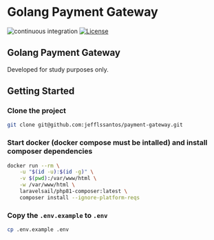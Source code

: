 # Golang Payment Gateway

![continuous integration](https://github.com/jefflssantos/payment-gateway/actions/workflows/continuous_integration.yml/badge.svg)
[![License](http://poser.pugx.org/jefflssantos/payment-gateway/license)](https://packagist.org/packages/jefflssantos/payment-gateway)

## Golang Payment Gateway

Developed for study purposes only.

## Getting Started

### Clone the project
```bash
git clone git@github.com:jefflssantos/payment-gateway.git
```
### Start docker (docker compose must be intalled) and install composer dependencies
```bash
docker run --rm \
    -u "$(id -u):$(id -g)" \
    -v $(pwd):/var/www/html \
    -w /var/www/html \
    laravelsail/php81-composer:latest \
    composer install --ignore-platform-reqs
```

### Copy the ```.env.example```  to  ```.env```
```bash
cp .env.example .env
```